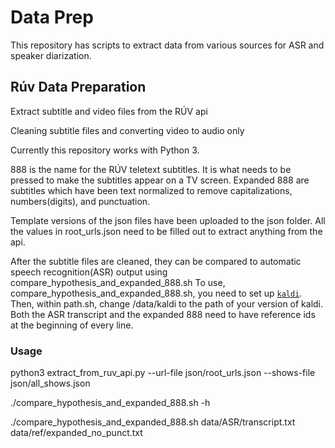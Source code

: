 # Data Prep

This repository has scripts to extract data from various sources for ASR and speaker diarization.

## Rúv Data Preparation
Extract subtitle and video files from the RÚV api

Cleaning subtitle files and converting video to audio only

Currently this repository works with Python 3.

888 is the name for the RÚV teletext subtitles. It is what needs to be pressed to make the subtitles appear on a TV screen. Expanded 888 are subtitles which have been text normalized to remove capitalizations, numbers(digits), and punctuation.

Template versions of the json files have been uploaded to the json folder. All the values in root_urls.json need to be filled out to extract anything from the api.

After the subtitle files are cleaned, they can be compared to automatic speech recognition(ASR) output using compare_hypothesis_and_expanded_888.sh
To use, compare_hypothesis_and_expanded_888.sh, you need to set up [`kaldi`](http://kaldi-asr.org/). Then, within path.sh, change /data/kaldi to the path of your version of kaldi.
Both the ASR transcript and the expanded 888 need to have reference ids at the beginning of every line.

### Usage

python3 extract_from_ruv_api.py --url-file json/root_urls.json --shows-file json/all_shows.json

./compare_hypothesis_and_expanded_888.sh -h

./compare_hypothesis_and_expanded_888.sh data/ASR/transcript.txt data/ref/expanded_no_punct.txt

